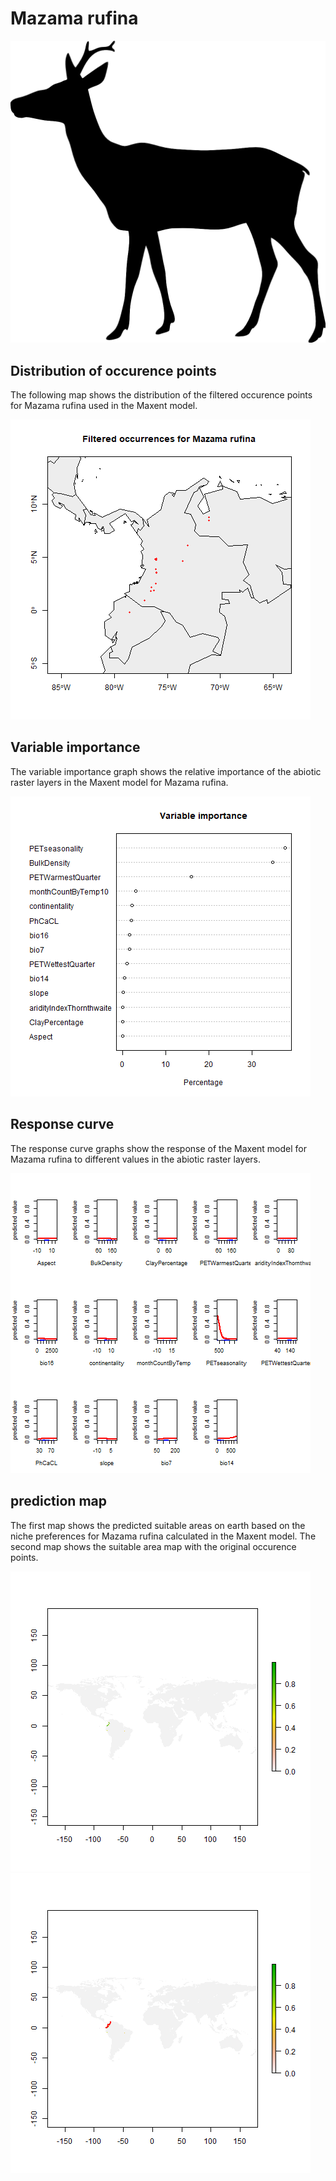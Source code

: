 # Mazama rufina 

![](image_taxa.png) 

## Distribution of occurence points 
The following map shows the distribution of the filtered occurence points for Mazama rufina used in the Maxent model. 

![](occurrences.png)
    
## Variable importance 
The variable importance graph shows the relative importance of the abiotic raster layers in the  Maxent model for Mazama rufina. 

![](valid_maxent_variable_importance.png)
    
## Response curve 
The response curve graphs show the response of the Maxent model for Mazama rufina to different values in the abiotic raster layers. 

![](valid_maxent_response_curve.png)
    
## prediction map 
The first map shows the predicted suitable areas on earth based on the niche preferences for Mazama rufina calculated in the Maxent model. The second map shows the suitable area map with the original occurence points.

![](prediction_map.png)
![](prediction_occurence_map.png)
    

